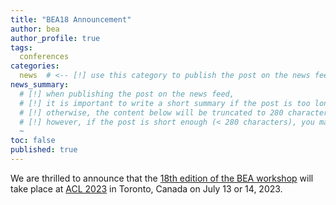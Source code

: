```yaml
---
title: "BEA18 Announcement"
author: bea
author_profile: true
tags:
  conferences
categories:
  news  # <-- [!] use this category to publish the post on the news feed  
news_summary: 
  # [!] when publishing the post on the news feed,
  # [!] it is important to write a short summary if the post is too long (~several paragraphs)
  # [!] otherwise, the content below will be truncated to 280 characters on the news feed
  # [!] however, if the post is short enough (< 280 characters), you may disregard this option
  ~
toc: false
published: true
---
```


We are thrilled to announce that the [18th edition of the BEA workshop](/bea/18) will take place at [ACL 2023](https://2023.aclweb.org) in Toronto, Canada on July 13 or 14, 2023.
